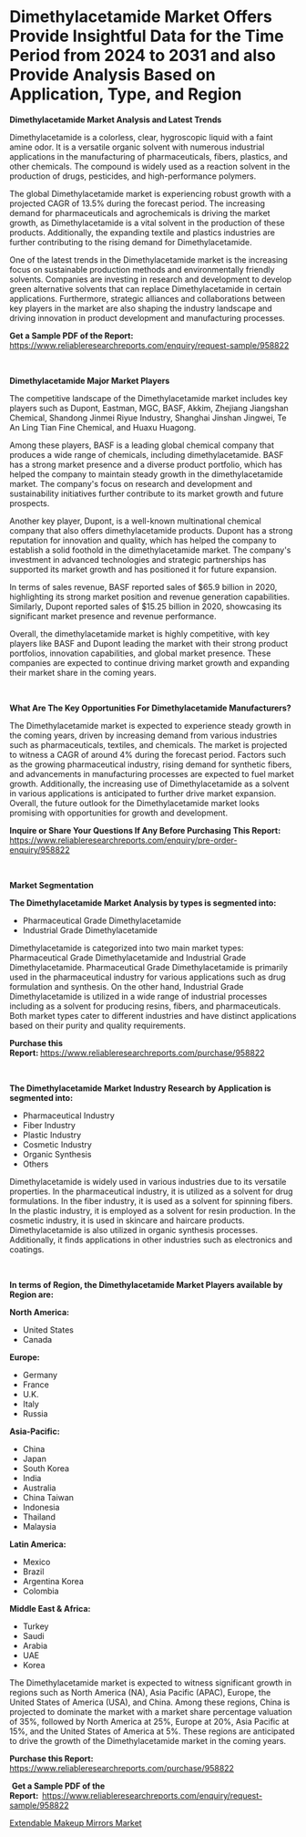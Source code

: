 <p><h1>Dimethylacetamide Market Offers Provide Insightful Data for the Time Period from 2024 to 2031 and also Provide Analysis Based on Application, Type, and Region</h1></p><p><strong>Dimethylacetamide Market Analysis and Latest Trends</strong></p>
<p><p>Dimethylacetamide is a colorless, clear, hygroscopic liquid with a faint amine odor. It is a versatile organic solvent with numerous industrial applications in the manufacturing of pharmaceuticals, fibers, plastics, and other chemicals. The compound is widely used as a reaction solvent in the production of drugs, pesticides, and high-performance polymers.</p><p>The global Dimethylacetamide market is experiencing robust growth with a projected CAGR of 13.5% during the forecast period. The increasing demand for pharmaceuticals and agrochemicals is driving the market growth, as Dimethylacetamide is a vital solvent in the production of these products. Additionally, the expanding textile and plastics industries are further contributing to the rising demand for Dimethylacetamide.</p><p>One of the latest trends in the Dimethylacetamide market is the increasing focus on sustainable production methods and environmentally friendly solvents. Companies are investing in research and development to develop green alternative solvents that can replace Dimethylacetamide in certain applications. Furthermore, strategic alliances and collaborations between key players in the market are also shaping the industry landscape and driving innovation in product development and manufacturing processes.</p></p>
<p><strong>Get a Sample PDF of the Report:&nbsp;</strong> <a href="https://www.reliableresearchreports.com/enquiry/request-sample/958822">https://www.reliableresearchreports.com/enquiry/request-sample/958822</a></p>
<p>&nbsp;</p>
<p><strong>Dimethylacetamide Major Market Players</strong></p>
<p><p>The competitive landscape of the Dimethylacetamide market includes key players such as Dupont, Eastman, MGC, BASF, Akkim, Zhejiang Jiangshan Chemical, Shandong Jinmei Riyue Industry, Shanghai Jinshan Jingwei, Te An Ling Tian Fine Chemical, and Huaxu Huagong. </p><p>Among these players, BASF is a leading global chemical company that produces a wide range of chemicals, including dimethylacetamide. BASF has a strong market presence and a diverse product portfolio, which has helped the company to maintain steady growth in the dimethylacetamide market. The company's focus on research and development and sustainability initiatives further contribute to its market growth and future prospects.</p><p>Another key player, Dupont, is a well-known multinational chemical company that also offers dimethylacetamide products. Dupont has a strong reputation for innovation and quality, which has helped the company to establish a solid foothold in the dimethylacetamide market. The company's investment in advanced technologies and strategic partnerships has supported its market growth and has positioned it for future expansion.</p><p>In terms of sales revenue, BASF reported sales of $65.9 billion in 2020, highlighting its strong market position and revenue generation capabilities. Similarly, Dupont reported sales of $15.25 billion in 2020, showcasing its significant market presence and revenue performance.</p><p>Overall, the dimethylacetamide market is highly competitive, with key players like BASF and Dupont leading the market with their strong product portfolios, innovation capabilities, and global market presence. These companies are expected to continue driving market growth and expanding their market share in the coming years.</p></p>
<p>&nbsp;</p>
<p><strong>What Are The Key Opportunities For Dimethylacetamide Manufacturers?</strong></p>
<p><p>The Dimethylacetamide market is expected to experience steady growth in the coming years, driven by increasing demand from various industries such as pharmaceuticals, textiles, and chemicals. The market is projected to witness a CAGR of around 4% during the forecast period. Factors such as the growing pharmaceutical industry, rising demand for synthetic fibers, and advancements in manufacturing processes are expected to fuel market growth. Additionally, the increasing use of Dimethylacetamide as a solvent in various applications is anticipated to further drive market expansion. Overall, the future outlook for the Dimethylacetamide market looks promising with opportunities for growth and development.</p></p>
<p><strong>Inquire or Share Your Questions If Any Before Purchasing This Report:</strong> <a href="https://www.reliableresearchreports.com/enquiry/pre-order-enquiry/958822">https://www.reliableresearchreports.com/enquiry/pre-order-enquiry/958822</a></p>
<p>&nbsp;</p>
<p><strong>Market Segmentation</strong></p>
<p><strong>The Dimethylacetamide Market Analysis by types is segmented into:</strong></p>
<p><ul><li>Pharmaceutical Grade Dimethylacetamide</li><li>Industrial Grade Dimethylacetamide</li></ul></p>
<p><p>Dimethylacetamide is categorized into two main market types: Pharmaceutical Grade Dimethylacetamide and Industrial Grade Dimethylacetamide. Pharmaceutical Grade Dimethylacetamide is primarily used in the pharmaceutical industry for various applications such as drug formulation and synthesis. On the other hand, Industrial Grade Dimethylacetamide is utilized in a wide range of industrial processes including as a solvent for producing resins, fibers, and pharmaceuticals. Both market types cater to different industries and have distinct applications based on their purity and quality requirements.</p></p>
<p><strong>Purchase this Report:&nbsp;</strong><a href="https://www.reliableresearchreports.com/purchase/958822">https://www.reliableresearchreports.com/purchase/958822</a></p>
<p>&nbsp;</p>
<p><strong>The Dimethylacetamide Market Industry Research by Application is segmented into:</strong></p>
<p><ul><li>Pharmaceutical Industry</li><li>Fiber Industry</li><li>Plastic Industry</li><li>Cosmetic Industry</li><li>Organic Synthesis</li><li>Others</li></ul></p>
<p><p>Dimethylacetamide is widely used in various industries due to its versatile properties. In the pharmaceutical industry, it is utilized as a solvent for drug formulations. In the fiber industry, it is used as a solvent for spinning fibers. In the plastic industry, it is employed as a solvent for resin production. In the cosmetic industry, it is used in skincare and haircare products. Dimethylacetamide is also utilized in organic synthesis processes. Additionally, it finds applications in other industries such as electronics and coatings.</p></p>
<p>&nbsp;</p>
<p><strong>In terms of Region, the Dimethylacetamide Market Players available by Region are:</strong></p>
<p>
    <p> <strong> North America: </strong>
        <ul>
            <li>United States</li>
            <li>Canada</li>
        </ul>
        </p> 
    <p> <strong> Europe: </strong>
        <ul>
            <li>Germany</li>
            <li>France</li>
            <li>U.K.</li>
            <li>Italy</li>
            <li>Russia</li>
        </ul>
        </p> 
    <p> <strong> Asia-Pacific: </strong>
        <ul>
            <li>China</li>
            <li>Japan</li>
            <li>South Korea</li>
            <li>India</li>
            <li>Australia</li>
            <li>China Taiwan</li>
            <li>Indonesia</li>
            <li>Thailand</li>
            <li>Malaysia</li>
        </ul>
        </p> 
    <p> <strong> Latin America: </strong>
        <ul>
            <li>Mexico</li>
            <li>Brazil</li>
            <li>Argentina Korea</li>
            <li>Colombia</li>
        </ul>
        </p> 
    <p> <strong> Middle East & Africa: </strong>
        <ul>
            <li>Turkey</li>
            <li>Saudi</li>
            <li>Arabia</li>
            <li>UAE</li>
            <li>Korea</li>
        </ul>
    </p>
    </p>
<p><p>The Dimethylacetamide market is expected to witness significant growth in regions such as North America (NA), Asia Pacific (APAC), Europe, the United States of America (USA), and China. Among these regions, China is projected to dominate the market with a market share percentage valuation of 35%, followed by North America at 25%, Europe at 20%, Asia Pacific at 15%, and the United States of America at 5%. These regions are anticipated to drive the growth of the Dimethylacetamide market in the coming years.</p></p>
<p><strong>Purchase this Report: </strong><a href="https://www.reliableresearchreports.com/purchase/958822">https://www.reliableresearchreports.com/purchase/958822</a></p>
<p>&nbsp;<strong>Get a Sample PDF of the Report:&nbsp;&nbsp;</strong><a href="https://www.reliableresearchreports.com/enquiry/request-sample/958822">https://www.reliableresearchreports.com/enquiry/request-sample/958822</a></p>
<p><strong></strong></p>
<p><p><a href="https://changeable-paste-463.notion.site/Extendable-Makeup-Mirrors-Market-Analysis-and-Market-Size-Global-Industry-Overview-Market-Segmenta-4ce96226350d4912810522be8758e4d3">Extendable Makeup Mirrors Market</a></p></p>